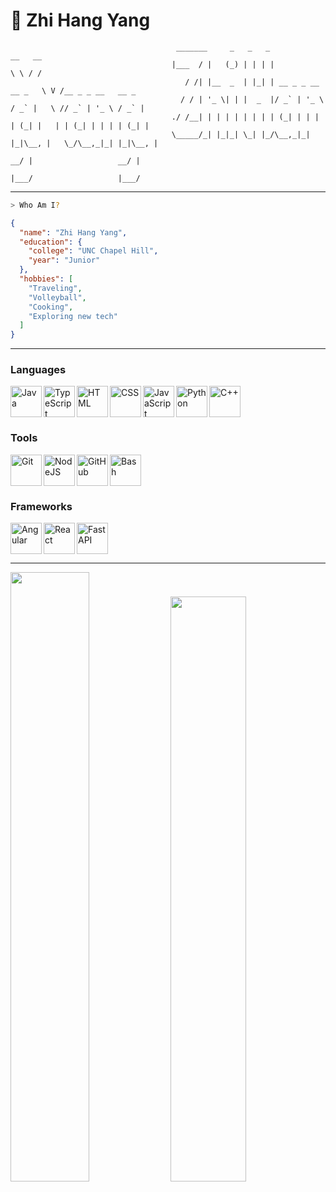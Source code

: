 
 # 🐼 Zhi Hang Yang

``` 
                                     _______     _   _   _                    __   __                
                                    |___  / |   (_) | | | |                   \ \ / /                
                                       / /| |__  _  | |_| | __ _ _ __   __ _   \ V /__ _ _ __   __ _ 
                                      / / | '_ \| | |  _  |/ _` | '_ \ / _` |   \ // _` | '_ \ / _` |
                                    ./ /__| | | | | | | | | (_| | | | | (_| |   | | (_| | | | | (_| |
                                    \_____/_| |_|_| \_| |_/\__,_|_| |_|\__, |   \_/\__,_|_| |_|\__, |
                                                                        __/ |                   __/ |
                                                                       |___/                   |___/ 
```
---
```bash
> Who Am I?
```
```json
{
  "name": "Zhi Hang Yang",
  "education": {
    "college": "UNC Chapel Hill",
    "year": "Junior"
  },
  "hobbies": [
    "Traveling",
    "Volleyball",
    "Cooking",
    "Exploring new tech"
  ]
}
```

---

### Languages
<img align="left" alt="Java" width="50" src="https://cdn.jsdelivr.net/gh/devicons/devicon/icons/java/java-original.svg"/>
<img align="left" alt="TypeScript" width="50" src="https://cdn.jsdelivr.net/gh/devicons/devicon/icons/typescript/typescript-plain.svg"/>
<img align="left" alt="HTML" width="50" src="https://cdn.jsdelivr.net/gh/devicons/devicon/icons/html5/html5-plain.svg"/>
<img align="left" alt="CSS" width="50" src="https://cdn.jsdelivr.net/gh/devicons/devicon/icons/css3/css3-plain.svg"/>
<img align="left" alt="JavaScript" width="50" src="https://cdn.jsdelivr.net/gh/devicons/devicon/icons/javascript/javascript-plain.svg"/>
<img align="left" alt="Python" width="50" src="https://cdn.jsdelivr.net/gh/devicons/devicon/icons/python/python-plain.svg"/>
<img align="left" alt="C++" width="50" src="https://cdn.jsdelivr.net/gh/devicons/devicon/icons/cplusplus/cplusplus-line.svg"/>

<br clear="both" />

### Tools
<img align="left" alt="Git" width="50" src="https://cdn.jsdelivr.net/gh/devicons/devicon/icons/git/git-original.svg"/>
<img align="left" alt="NodeJS" width="50" src="https://cdn.jsdelivr.net/gh/devicons/devicon/icons/nodejs/nodejs-original.svg"/>
<img align="left" alt="GitHub" width="50" src="https://cdn.jsdelivr.net/gh/devicons/devicon/icons/github/github-original.svg"/>
<img align="left" alt="Bash" width="50" src="https://cdn.jsdelivr.net/gh/devicons/devicon/icons/bash/bash-original.svg"/>

<br clear="both" />

### Frameworks
<img align="left" alt="Angular" width="50" src="https://cdn.jsdelivr.net/gh/devicons/devicon@latest/icons/angular/angular-original.svg"/>
<img align="left" alt="React" width="50" src="https://cdn.jsdelivr.net/gh/devicons/devicon/icons/react/react-original.svg"/>
<img align="left" alt="FastAPI" width="50" src="https://cdn.jsdelivr.net/gh/devicons/devicon@latest/icons/fastapi/fastapi-original.svg"/>

<br clear="both" />

---
<div align="">

<img src="https://github-readme-stats.vercel.app/api?username=zyang310&show_icons=true&hide_title=true&hide_border=true&theme=date_night&count_private=true" width="50%"/>

<img src="https://github-readme-streak-stats.herokuapp.com/?user=zyang310&theme=date_night&hide_border=true&background=00000000&date_format=M%20j%5B%2C%20Y%5D" width="49%" />

</div>



